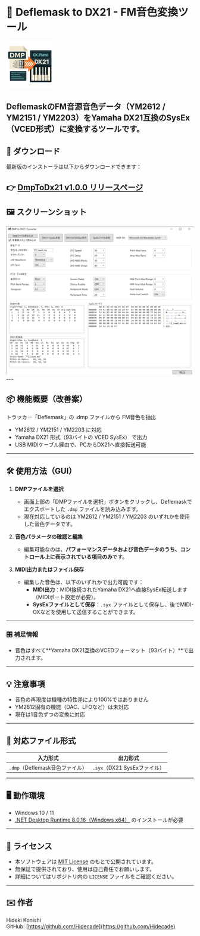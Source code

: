 # 🎹 Deflemask to DX21 - FM音色変換ツール
<img src="images/dx21_icon.png" alt="DX21 icon" width="128">

**DeflemaskのFM音源音色データ（YM2612 / YM2151 / YM2203）をYamaha DX21互換のSysEx（VCED形式）に変換するツールです。**
---

## 🔽 ダウンロード

最新版のインストーラは以下からダウンロードできます：

👉 [DmpToDx21 v1.0.0 リリースページ](https://github.com/Hidecade/DmpToDx21/releases/latest)
---

## 🖼 スクリーンショット

<img src="images/DMP%20to%20DX21%20Converter%202025_06_02%2020_09_57.png" alt="DMP to DX21 Converter UI" width="600">
---

## 📦 機能概要（改善案）
トラッカー「Deflemask」の .dmp ファイルから FM音色を抽出
- YM2612 / YM2151 / YM2203 に対応
- Yamaha DX21 形式（93バイトの VCED SysEx） で出力
- USB MIDIケーブル経由で、PCからDX21へ直接転送可能
---

## 🛠 使用方法（GUI）

1. **DMPファイルを選択**
   - 画面上部の「DMPファイルを選択」ボタンをクリックし、Deflemaskでエクスポートした `.dmp` ファイルを読み込みます。
   - 現在対応しているのは YM2612 / YM2151 / YM2203 のいずれかを使用した音色データです。

2. **音色パラメータの確認と編集**
   - 編集可能なのは、**パフォーマンスデータおよび音色データのうち、コントロール上に表示されている項目のみ**です。

3. **MIDI出力またはファイル保存**
   - 編集した音色は、以下のいずれかで出力可能です：
     - **MIDI出力**：MIDI接続されたYamaha DX21へ直接SysEx転送します（MIDIポート設定が必要）。
     - **SysExファイルとして保存**：`.syx` ファイルとして保存し、後でMIDI-OXなどを使用して送信することができます。
---

### 🎛 補足情報

- 音色はすべて**Yamaha DX21互換のVCEDフォーマット（93バイト）**で出力されます。
---

## 💡 注意事項

- 音色の再現度は機種の特性差により100%ではありません
- YM2612固有の機能（DAC、LFOなど）は未対応
- 現在は1音色ずつの変換に対応
---

## 📁 対応ファイル形式

| 入力形式 | 出力形式 |
|----------|----------|
| `.dmp`（Deflemask音色ファイル） | `.syx`（DX21 SysExファイル） |
---

## 🖥 動作環境

- Windows 10 / 11
- [.NET Desktop Runtime 8.0.16（Windows x64）](https://dotnet.microsoft.com/ja-jp/download/dotnet/thank-you/runtime-desktop-8.0.16-windows-x64-installer?cid=getdotnetcore) のインストールが必要
---

## 📜 ライセンス

- 本ソフトウェアは [MIT License](LICENSE) のもとで公開されています。  
- 無保証で提供されており、使用は自己責任でお願いします。  
- 詳細についてはリポジトリ内の `LICENSE` ファイルをご確認ください。
---

## ✉️ 作者

Hideki Konishi  
GitHub: [https://github.com/Hidecade](https://github.com/Hidecade)  
